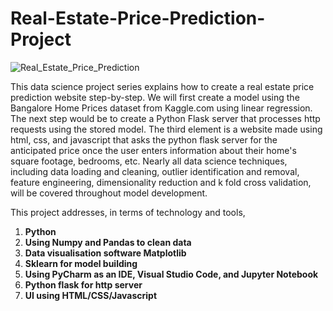 # Real-Estate-Price-Prediction-Project

![Real_Estate_Price_Prediction](https://user-images.githubusercontent.com/101561391/227797374-8468fc27-9808-4036-8d2a-1c7af9b9b72c.png)



This data science project series explains how to create a real estate price prediction website step-by-step. We will first create a model using the Bangalore Home Prices dataset from Kaggle.com using linear regression. The next step would be to create a Python Flask server that processes http requests using the stored model. The third element is a website made using html, css, and javascript that asks the python flask server for the anticipated price once the user enters information about their home's square footage, bedrooms, etc. Nearly all data science techniques, including data loading and cleaning, outlier identification and removal, feature engineering, dimensionality reduction and k fold cross validation, will be covered throughout model development.


This project addresses, in terms of technology and tools,

1. __Python__ 
2. __Using Numpy and Pandas to clean data__
3. __Data visualisation software Matplotlib__
4. __Sklearn for model building__
5. __Using PyCharm as an IDE, Visual Studio Code, and Jupyter Notebook__
6. __Python flask for http server__
7. __UI using HTML/CSS/Javascript__

